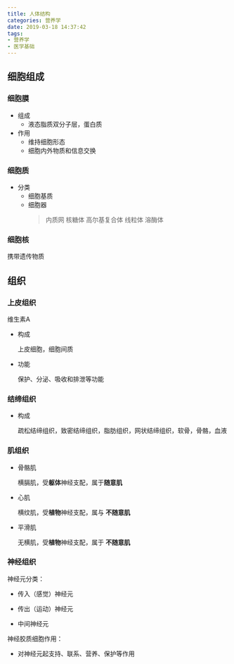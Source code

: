 ```yaml
---
title: 人体结构
categories: 营养学
date: 2019-03-18 14:37:42
tags:
- 营养学
- 医学基础
---
```


## 细胞组成

### 细胞膜

  - 组成
    - 液态脂质双分子层，蛋白质
  - 作用
    - 维持细胞形态
    - 细胞内外物质和信息交换

### 细胞质

  - 分类
    - 细胞基质
    - 细胞器
      > 内质网
      > 核糖体
      > 高尔基复合体
      > 线粒体
      > 溶酶体

### 细胞核

  携带遗传物质

## 组织

### 上皮组织

维生素A

- 构成

  上皮细胞，细胞间质

- 功能

  保护、分泌、吸收和排泄等功能

### 结缔组织

- 构成

  疏松结缔组织，致密结缔组织，脂肪组织，网状结缔组织，软骨，骨骼，血液

### 肌组织

- 骨骼肌

  横膈肌，受**躯体**神经支配，属于**随意肌**

- 心肌

  横纹肌，受**植物**神经支配，属与 **不随意肌**

- 平滑肌

  无横肌，受**植物**神经支配，属于 **不随意肌**

### 神经组织

神经元分类：

- 传入（感觉）神经元

- 传出（运动）神经元

- 中间神经元

神经胶质细胞作用：

- 对神经元起支持、联系、营养、保护等作用